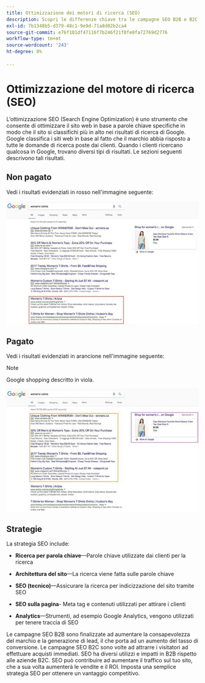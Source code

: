 ```yaml
---
title: Ottimizzazione dei motori di ricerca (SEO)
description: Scopri le differenze chiave tra le campagne SEO B2B e B2C.
exl-id: 7b1348b5-d379-48c1-9e9d-71a8d02b2ca4
source-git-commit: e76f101df47116f7b246f21f0fe0fa72769d2776
workflow-type: tm+mt
source-wordcount: '243'
ht-degree: 0%

---
```


# Ottimizzazione del motore di ricerca (SEO)

L’ottimizzazione SEO (Search Engine Optimization) è uno strumento che consente di ottimizzare il sito web in base a parole chiave specifiche in modo che il sito si classifichi più in alto nei risultati di ricerca di Google. Google classifica i siti web in base al fatto che il marchio abbia risposto a tutte le domande di ricerca poste dai clienti. Quando i clienti ricercano qualcosa in Google, trovano diversi tipi di risultati. Le sezioni seguenti descrivono tali risultati.

## Non pagato

Vedi i risultati evidenziati in rosso nell&#39;immagine seguente:

![Risultati ricerca SEO Google non pagati](../../assets/playbooks/seo-unpaid.png)

## Pagato

Vedi i risultati evidenziati in arancione nell&#39;immagine seguente:

>[!NOTE]
>
>Google shopping descritto in viola.

![Risultati della ricerca SEO Google a pagamento](../../assets/playbooks/seo-paid.png)

## Strategie

La strategia SEO include:

- **Ricerca per parola chiave**—Parole chiave utilizzate dai clienti per la ricerca

- **Architettura del sito**—La ricerca viene fatta sulle parole chiave

- **SEO (tecnico)**—Assicurare la ricerca per indicizzazione del sito tramite SEO

- **SEO sulla pagina**- Meta tag e contenuti utilizzati per attirare i clienti

- **Analytics**—Strumenti, ad esempio Google Analytics, vengono utilizzati per tenere traccia di SEO

Le campagne SEO B2B sono finalizzate ad aumentare la consapevolezza del marchio e la generazione di lead, il che porta ad un aumento del tasso di conversione. Le campagne SEO B2C sono volte ad attrarre i visitatori ad effettuare acquisti immediati. SEO ha diversi utilizzi e impatti in B2B rispetto alle aziende B2C. SEO può contribuire ad aumentare il traffico sul tuo sito, che a sua volta aumenterà le vendite e il ROI. Imposta una semplice strategia SEO per ottenere un vantaggio competitivo.
